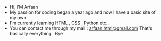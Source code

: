 -  Hi, I’M Arfaan
-  My passion for coding began a year ago and now I have a basic site of my own 
-  I'm currently learning HTML , CSS , Python etc..
-  You can contact me through my mail : arfaan.html@gmail.com
   That's basically everything . Bye
